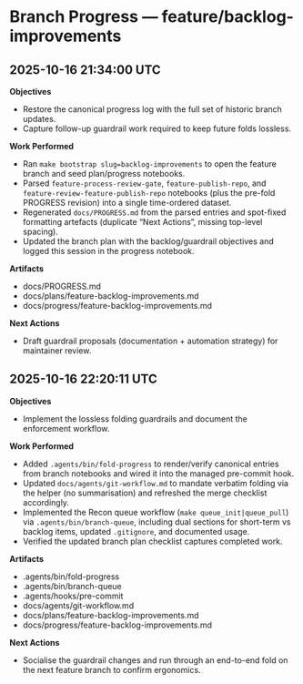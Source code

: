 # Branch Progress — feature/backlog-improvements

## 2025-10-16 21:34:00 UTC
**Objectives**
- Restore the canonical progress log with the full set of historic branch updates.
- Capture follow-up guardrail work required to keep future folds lossless.

**Work Performed**
- Ran `make bootstrap slug=backlog-improvements` to open the feature branch and seed plan/progress notebooks.
- Parsed `feature-process-review-gate`, `feature-publish-repo`, and `feature-review-feature-publish-repo` notebooks (plus the pre-fold PROGRESS revision) into a single time-ordered dataset.
- Regenerated `docs/PROGRESS.md` from the parsed entries and spot-fixed formatting artefacts (duplicate “Next Actions”, missing top-level spacing).
- Updated the branch plan with the backlog/guardrail objectives and logged this session in the progress notebook.

**Artifacts**
- docs/PROGRESS.md
- docs/plans/feature-backlog-improvements.md
- docs/progress/feature-backlog-improvements.md

**Next Actions**
- Draft guardrail proposals (documentation + automation strategy) for maintainer review.

## 2025-10-16 22:20:11 UTC
**Objectives**
- Implement the lossless folding guardrails and document the enforcement workflow.

**Work Performed**
- Added `.agents/bin/fold-progress` to render/verify canonical entries from branch notebooks and wired it into the managed pre-commit hook.
- Updated `docs/agents/git-workflow.md` to mandate verbatim folding via the helper (no summarisation) and refreshed the merge checklist accordingly.
- Implemented the Recon queue workflow (`make queue_init|queue_pull`) via `.agents/bin/branch-queue`, including dual sections for short-term vs backlog items, updated `.gitignore`, and documented usage.
- Verified the updated branch plan checklist captures completed work.

**Artifacts**
- .agents/bin/fold-progress
- .agents/bin/branch-queue
- .agents/hooks/pre-commit
- docs/agents/git-workflow.md
- docs/plans/feature-backlog-improvements.md
- docs/progress/feature-backlog-improvements.md

**Next Actions**
- Socialise the guardrail changes and run through an end-to-end fold on the next feature branch to confirm ergonomics.
